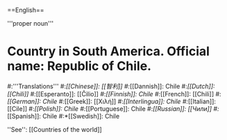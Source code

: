 ==English==

'''proper noun'''

# Country in South America. Official name: Republic of Chile.
#:'''Translations'''
#:*[[Chinese]]: [[智利]]
#:*[[Dannish]]: Chile
#:*[[Dutch]]: [[Chili]]
#:*[[Esperanto]]: [[Ĉilio]]
#:*[[Finnish]]: Chile
#:*[[French]]: [[Chili]]
#:*[[German]]: Chile
#:*[[Greek]]: [[Χιλή]]
#:*[[Interlingua]]: Chile
#:*[[Italian]]: [[Cile]]
#:*[[Polish]]: Chile
#:*[[Portuguese]]: Chile
#:*[[Russian]]: [[Чили]]
#:*[[Spanish]]: Chile
#:*[[Swedish]]: Chile

''See'': [[Countries of the world]]
